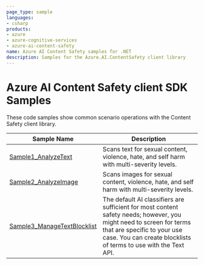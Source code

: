 ```yaml
---
page_type: sample
languages:
- csharp
products:
- azure
- azure-cognitive-services
- azure-ai-content-safety
name: Azure AI Content Safety samples for .NET
description: Samples for the Azure.AI.ContentSafety client library
---
```


# Azure AI Content Safety client SDK Samples

These code samples show common scenario operations with the Content Safety client library.

|**Sample Name**|**Description**|
|----------------|-------------|
|[Sample1_AnalyzeText](https://github.com/Azure/azure-sdk-for-net/blob/main/sdk/contentsafety/Azure.AI.ContentSafety/samples/Sample1_AnalyzeText.md) |Scans text for sexual content, violence, hate, and self harm with multi-severity levels.|
|[Sample2_AnalyzeImage](https://github.com/Azure/azure-sdk-for-net/blob/main/sdk/contentsafety/Azure.AI.ContentSafety/samples/Sample2_AnalyzeImage.md) |Scans images for sexual content, violence, hate, and self harm with multi-severity levels.|
|[Sample3_ManageTextBlocklist](https://github.com/Azure/azure-sdk-for-net/blob/main/sdk/contentsafety/Azure.AI.ContentSafety/samples/Sample3_ManageTextBlocklist.md) |The default AI classifiers are sufficient for most content safety needs; however, you might need to screen for terms that are specific to your use case. You can create blocklists of terms to use with the Text API.|
